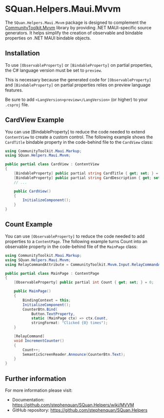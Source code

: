 # SQuan.Helpers.Maui.Mvvm

The `SQuan.Helpers.Maui.Mvvm` package is designed to complement the [CommunityToolkit.Mvvm](https://learn.microsoft.com/en-us/dotnet/communitytoolkit/mvvm/) library by providing .NET MAUI-specific source generators. It helps simplify the creation of observable and bindable properties on .NET MAUI bindable objects.

## Installation

To use `[ObservableProperty]` or `[BindableProperty]` on partial properties, the C# language version must be set to `preview`.

This is necessary because the generated code for `[ObservableProperty]` and `[BindableProperty]` on partial properties relies on preview language features.

Be sure to add `<LangVersion>preview</LangVersion>` (or higher) to your `.csproj` file.

## CardView Example

You can use [BindableProperty] to reduce the code needed to extend `ContentView` to create a custom control. The following example shows the `CardTitle` bindable property in the code-behind file to the `CardView` class:

```c#
using CommunityToolkit.Maui.Markup;
using SQuan.Helpers.Maui.Mvvm;

public partial class CardView : ContentView
{
    [BindableProperty] public partial string CardTitle { get; set; } = string.Empty;
    [BindableProperty] public partial string CardDescription { get; set; } = string.Empty;
    // ...

    public CardView()
    {
        InitializeComponent();
    }
}
```

## Count Example

You can use `[ObservableProperty]` to reduce the code needed to add properties to a `ContentPage`. The following example turns Count into an observable property in the code-behind file of the `MainPage` class:

```c#
using CommunityToolkit.Maui.Markup;
using SQuan.Helpers.Maui.Mvvm;
using RelayCommandAttribute = CommunityToolkit.Mvvm.Input.RelayCommandAttribute;

public partial class MainPage : ContentPage
{
    [ObservableProperty] public partial int Count { get; set; } = 0;

    public MainPage()
    {
        BindingContext = this;
        InitializeComponent();
        CounterBtn.Bind(
            Button.TextProperty,
            static (MainPage ctx) => ctx.Count,
            stringFormat: "Clicked {0} times");
    }

    [RelayCommand]
    void IncrementCounter()
    {
        Count++;
        SemanticScreenReader.Announce(CounterBtn.Text);
    }
}
```

## Further information

For more information please visit:

 - Documentation: https://github.com/stephenquan/SQuan.Helpers/wiki/MVVM
 - GitHub repository: https://github.com/stephenquan/SQuan.Helpers
